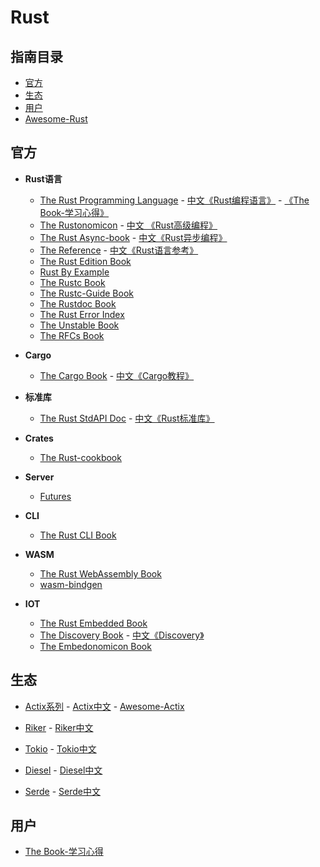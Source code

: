 # Rust

## 指南目录

- [官方](#官方)
- [生态](#生态)
- [用户](#用户)
- [Awesome-Rust](/langs/rust/www/resource.html)

## 官方

- **Rust语言**
  - [The Rust Programming Language](https://doc.rust-lang.org/book/index.html) - [中文《Rust编程语言》](/langs/rust/rust/book/) - [《The Book-学习心得》](/langs/rust/user/book-exp/)
  - [The Rustonomicon](https://doc.rust-lang.org/nomicon/index.html) - [中文 《Rust高级编程》](/langs/rust/rust/advrust/)
  - [The Rust Async-book](https://rust-lang.github.io/async-book/) - [中文《Rust异步编程》](/langs/rust/rust/async-rust/)
  - [The Reference](https://doc.rust-lang.org/reference/index.html) - [中文《Rust语言参考》](/langs/rust/rust/reference/)
  - [The Rust Edition Book](https://rust-lang-nursery.github.io/edition-guide/introduction.html)
  - [Rust By Example](https://doc.rust-lang.org/rust-by-example/index.html)
  - [The Rustc Book](https://doc.rust-lang.org/rustc/index.html)
  - [The Rustc-Guide Book](https://rust-lang.github.io/rustc-guide/)
  - [The Rustdoc Book](https://doc.rust-lang.org/rustdoc/index.html)
  - [The Rust Error Index](https://doc.rust-lang.org/error-index.html)
  - [The Unstable Book](https://doc.rust-lang.org/unstable-book/index.html)
  - [The RFCs Book](https://rust-lang.github.io/rfcs/)

- **Cargo**

  - [The Cargo Book](https://doc.rust-lang.org/cargo/index.html) - [中文《Cargo教程》](/langs/rust/rust/cargo/)

- **标准库**

  - [The Rust StdAPI Doc](https://doc.rust-lang.org/std/index.html) - [中文《Rust标准库》](https://dev.kriry.com/www/rust-std/std)

- **Crates**

  - [The Rust-cookbook](https://rust-lang-nursery.github.io/rust-cookbook/)

- **Server**

  - [Futures](https://rust-lang-nursery.github.io/futures-api-docs/0.3.0-alpha.19/futures/)

- **CLI**

  - [The Rust CLI Book](https://rust-lang-nursery.github.io/cli-wg/)

- **WASM**

  - [The Rust WebAssembly Book](https://rustwasm.github.io/book/)
  - [wasm-bindgen](https://rustwasm.github.io/wasm-bindgen/)

- **IOT**

  - [The Rust Embedded Book](https://rust-embedded.github.io/book/)
  - [The Discovery Book](https://rust-embedded.github.io/discovery/) - [中文《Discovery》](/langs/rust/rust/discovery/)
  - [The Embedonomicon Book](https://docs.rust-embedded.org/embedonomicon/)

## 生态

- [Actix系列](https://github.com/actix/) - [Actix中文](/langs/rust/crate/actix/) - [Awesome-Actix](/www/rust/actix.html)

- [Riker](https://github.com/riker-rs/riker) - [Riker中文](/langs/rust/crate/riker/)

- [Tokio](https://github.com/tokio-rs/tokio) - [Tokio中文](/langs/rust/crate/tokio/)

- [Diesel](https://github.com/diesel-rs/diesel) - [Diesel中文](/langs/rust/crate/diesel/)

- [Serde](https://github.com/serde-rs/serde) - [Serde中文](/langs/rust/crate/serde/)

## 用户

- [The Book-学习心得](/langs/rust/user/book-exp/)
